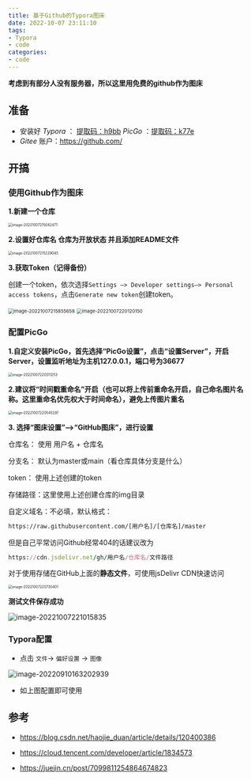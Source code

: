```yaml
---
title: 基于Github的Typora图床
date: 2022-10-07 23:11:10
tags:
- Typora    
- code
categories: 
- code
---
```


**考虑到有部分人没有服务器，所以这里用免费的github作为图床**

## 准备

+ 安装好 *Typora* ： [提取码：h9bb](https://pan.xunlei.com/s/VNB_VLRHiLk6wUoyXr4mCWM6A1)    *PicGo*  ：[提取码：k77e](https://pan.xunlei.com/s/VNB_WALBOdxS0Hkp49VZlZT_A1)
+ *Gitee* 账户：https://github.com/

## 开搞

### 使用Github作为图床

**1.新建一个仓库**

<img src="https://cdn.staticaly.com/gh/Dreamin121/picgohub@master/imgs/image-20221007215042471.png" alt="image-20221007215042471" style="zoom:50%;" />

**2.设置好仓库名 仓库为开放状态 并且添加README文件**

<img src="https://cdn.staticaly.com/gh/Dreamin121/picgohub@master/imgs/image-20221007215229045.png" alt="image-20221007215229045" style="zoom:50%;" />

**3.获取Token（记得备份）**

创建一个token，依次选择`Settings —> Developer settings—> Personal access tokens`，点击`Generate new token`创建token。



<img src="https://cdn.staticaly.com/gh/Dreamin121/picgohub@master/imgs/image-20221007215855658.png" alt="image-20221007215855658" style="zoom:67%;" />

<img src="https://cdn.staticaly.com/gh/Dreamin121/picgohub@master/imgs/image-20221007220120150.png" alt="image-20221007220120150" style="zoom:67%;" />

### 配置PicGo

**1.自定义安装PicGo，首先选择“PicGo设置”，点击“设置Server”，开启Server，设置监听地址为主机127.0.0.1，端口号为36677**

<img src="https://cdn.staticaly.com/gh/Dreamin121/picgohub@master/imgs/PicGo%E9%85%8D%E7%BD%AE-1.png" alt="image-20221007220311253" style="zoom:50%;" />

**2.建议将“时间戳重命名”开启（也可以将上传前重命名开启，自己命名图片名称。这里重命名优先权大于时间命名），避免上传图片重名**

<img src="https://cdn.staticaly.com/gh/Dreamin121/picgohub@master/imgs/202210072205359.png" alt="image-20221007220545297" style="zoom:50%;" />

**3. 选择“图床设置”—>“GitHub图床”，进行设置**

仓库名： 使用 用户名 + 仓库名

分支名： 默认为master或main（看仓库具体分支是什么）

token： 使用上述创建的token

存储路径：这里使用上述创建仓库的img目录

自定义域名：不必填，默认格式：

```bash
https://raw.githubusercontent.com/[用户名]/[仓库名]/master
```

但是自己平常访问Github经常404的话建议改为

```ruby
https://cdn.jsdelivr.net/gh/用户名/仓库名/文件路径
```

对于使用存储在GitHub上面的**静态文件**，可使用jsDelivr CDN快速访问

<img src="https://cdn.staticaly.com/gh/Dreamin121/picgohub@master/imgs/202210072207463.png" alt="image-20221007220730401" style="zoom:50%;" />

**测试文件保存成功**

![image-20221007221015835](https://cdn.staticaly.com/gh/Dreamin121/picgohub@master/imgs/202210072210888.png)

### Typora配置

+ 点击 `文件`->  `偏好设置` -> `图像`

![image-20220910163202939](https://dreamin-1312842512.cos.ap-guangzhou.myqcloud.com/image-20220910163202939.png)

+ 如上图配置即可使用

## 参考

+ https://blog.csdn.net/haojie_duan/article/details/120400386

+ https://cloud.tencent.com/developer/article/1834573

+ https://juejin.cn/post/7099811254864674823